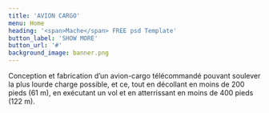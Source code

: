 ```yaml
---
title: 'AVION CARGO'
menu: Home
heading: '<span>Mache</span> FREE psd Template'
button_label: 'SHOW MORE'
button_url: '#'
background_image: banner.png
---
```


Conception et fabrication d’un avion-cargo télécommandé pouvant soulever la plus lourde charge possible, et ce, tout en décollant en moins de 200 pieds (61 m), en exécutant un vol et en atterrissant en moins de 400 pieds (122 m).